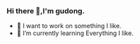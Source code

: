 ### Hi there 👋,I'm gudong.

- 🔭 I want to work on something I like.
- 🌱 I’m currently learning Everything I like.

<!-- -  ### Github 活跃度 -->

<!-- [Minori-ty's github stats](https://github-readme-stats.vercel.app/api?username=gudong1012&show_icons=true&theme=vue) -->

<!-- ![](https://github-readme-stats.vercel.app/api/top-langs/?username=gudong1012&layout=compact&langs_count=6) -->


